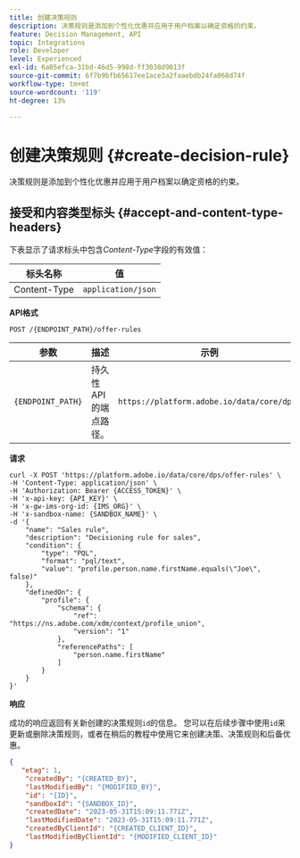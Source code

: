 ```yaml
---
title: 创建决策规则
description: 决策规则是添加到个性化优惠并应用于用户档案以确定资格的约束。
feature: Decision Management, API
topic: Integrations
role: Developer
level: Experienced
exl-id: 6a05efca-31bd-46d5-998d-ff3038d9013f
source-git-commit: 6f7b9bfb65617ee1ace3a2faaebdb24fa068d74f
workflow-type: tm+mt
source-wordcount: '119'
ht-degree: 13%

---
```


# 创建决策规则 {#create-decision-rule}

决策规则是添加到个性化优惠并应用于用户档案以确定资格的约束。

## 接受和内容类型标头 {#accept-and-content-type-headers}

下表显示了请求标头中包含&#x200B;*Content-Type*&#x200B;字段的有效值：

| 标头名称 | 值 |
| ----------- | ----- |
| Content-Type | `application/json` |

**API格式**

```http
POST /{ENDPOINT_PATH}/offer-rules
```

| 参数 | 描述 | 示例 |
| --------- | ----------- | ------- |
| `{ENDPOINT_PATH}` | 持久性API的端点路径。 | `https://platform.adobe.io/data/core/dps/` |

**请求**

```shell
curl -X POST 'https://platform.adobe.io/data/core/dps/offer-rules' \
-H 'Content-Type: application/json' \
-H 'Authorization: Bearer {ACCESS_TOKEN}' \
-H 'x-api-key: {API_KEY}' \
-H 'x-gw-ims-org-id: {IMS_ORG}' \
-H 'x-sandbox-name: {SANDBOX_NAME}' \
-d '{
    "name": "Sales rule",
    "description": "Decisioning rule for sales",
    "condition": {
        "type": "PQL",
        "format": "pql/text",
        "value": "profile.person.name.firstName.equals(\"Joe\", false)"
    },
    "definedOn": {
        "profile": {
            "schema": {
                "ref": "https://ns.adobe.com/xdm/context/profile_union",
                "version": "1"
            },
            "referencePaths": [
                "person.name.firstName"
            ]
        }
    }
}'
```

**响应**

成功的响应返回有关新创建的决策规则`id`的信息。 您可以在后续步骤中使用`id`来更新或删除决策规则，或者在稍后的教程中使用它来创建决策、决策规则和后备优惠。

```json
{
   "etag": 1,
    "createdBy": "{CREATED_BY}",
    "lastModifiedBy": "{MODIFIED_BY}",
    "id": "{ID}",
    "sandboxId": "{SANDBOX_ID}",
    "createdDate": "2023-05-31T15:09:11.771Z",
    "lastModifiedDate": "2023-05-31T15:09:11.771Z",
    "createdByClientId": "{CREATED_CLIENT_ID}",
    "lastModifiedByClientId": "{MODIFIED_CLIENT_ID}"
}
```
